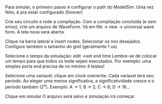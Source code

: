 Para simular, o primeiro passo é configurar o path do ModelSim.
Uma vez feito, é pra estar configurado (forever)

Crie seu circuito e rode a compilação.
Com a compilação concluída (e sem erros), crie um arquivo de WaveForm.
Vá em file -> new -> universal wave form.
A tela nova será aberta.

Clique na barra lateral e insert nodes. Selecionar os nós desejados.
Configure também o tamanho do grid (geralmente 1 us).

Selecione o tempo da simulação: edit ->set end time
Lembre-se de colocar um tempo para que todos os teste sejam executados.
Por exemplo: uma simples porta end precisa de no mínimo 4 testes!

Selecione uma variavel, clique em clock overwrite.
Cada variavel terá seu período. Ao eleger uma menos significativa, a significatividade cresce e o período também ($2^n$).
Exemplo: A -> 1; B -> 2; C -> 8; D -> 16...

Clique em simular
O arquivo será salvo e simulação irá começar.